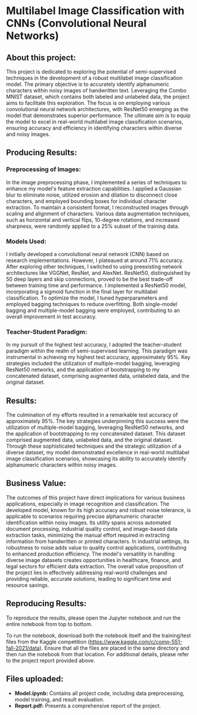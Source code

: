 # Multilabel Image Classification with CNNs (Convolutional Neural Networks)

## About this project:
This project is dedicated to exploring the potential of semi-supervised techniques in the development of a robust multilabel image classification model. The primary objective is to accurately identify alphanumeric characters within noisy images of handwritten text. Leveraging the Combo MNIST dataset, which contains both labeled and unlabeled data, the project aims to facilitate this exploration. The focus is on employing various convolutional neural network architectures, with ResNet50 emerging as the model that demonstrates superior performance. The ultimate aim is to equip the model to excel in real-world multilabel image classification scenarios, ensuring accuracy and efficiency in identifying characters within diverse and noisy images.

## Producing Results:
### Preprocessing of Images:
In the image preprocessing phase, I implemented a series of techniques to enhance my model's feature extraction capabilities. I applied a Gaussian blur to eliminate noise, utilized erosion and dilation to disconnect close characters, and employed bounding boxes for individual character extraction. To maintain a consistent format, I reconstructed images through scaling and alignment of characters. Various data augmentation techniques, such as horizontal and vertical flips, 10-degree rotations, and increased sharpness, were randomly applied to a 25% subset of the training data. 

### Models Used:
I initially developed a convolutional neural network (CNN) based on research implementations. However, I plateaued at around 71% accuracy. After exploring other techniques, I switched to using preexisting network architectures like VGGNet, ResNet, and AlexNet. ResNet50, distinguished by 50 deep layers and skip connections, proved to be the best trade-off between training time and performance. I implemented a ResNet50 model, incorporating a sigmoid function in the final layer for multilabel classification. To optimize the model, I tuned hyperparameters and employed bagging techniques to reduce overfitting. Both single-model bagging and multiple-model bagging were employed, contributing to an overall improvement in test accuracy.

### Teacher-Student Paradigm:
In my pursuit of the highest test accuracy, I adopted the teacher-student paradigm within the realm of semi-supervised learning. This paradigm was instrumental in achieving my highest test accuracy, approximately 95%. Key strategies included the utilization of multiple-model bagging, leveraging ResNet50 networks, and the application of bootstrapping to my concatenated dataset, comprising augmented data, unlabeled data, and the original dataset.

## Results:
The culmination of my efforts resulted in a remarkable test accuracy of approximately 95%. The key strategies underpinning this success were the utilization of multiple-model bagging, leveraging ResNet50 networks, and the application of bootstrapping to my concatenated dataset. This dataset comprised augmented data, unlabeled data, and the original dataset. Through these sophisticated techniques and the strategic utilization of a diverse dataset, my model demonstrated excellence in real-world multilabel image classification scenarios, showcasing its ability to accurately identify alphanumeric characters within noisy images.

## Business Value:
The outcomes of this project have direct implications for various business applications, especially in image recognition and classification. The developed model, known for its high accuracy and robust noise tolerance, is applicable to scenarios requiring precise alphanumeric character identification within noisy images. Its utility spans across automated document processing, industrial quality control, and image-based data extraction tasks, minimizing the manual effort required in extracting information from handwritten or printed characters. In industrial settings, its robustness to noise adds value to quality control applications, contributing to enhanced production efficiency. The model's versatility in handling diverse image datasets creates opportunities in healthcare, finance, and legal sectors for efficient data extraction. The overall value proposition of the project lies in effectively addressing real-world challenges and providing reliable, accurate solutions, leading to significant time and resource savings.

## Reproducing Results:
To reproduce the results, please open the Jupyter notebook and run the entire notebook from top to bottom.

To run the notebook, download both the notebook itself and the training/test files from the Kaggle competition (https://www.kaggle.com/c/comp-551-fall-2021/data). Ensure that all the files are placed in the same directory and then run the notebook from that location. For additional details, please refer to the project report provided above.

## Files uploaded:
- **Model.ipynb:** Contains all project code, including data preprocessing, model training, and result evaluation.
- **Report.pdf:** Presents a comprehensive report of the project.
